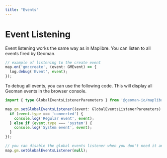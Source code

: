 ```yaml
---
title: "Events"
---
```


# Event Listening

Event listening works the same way as in Maplibre. You can listen to all events fired by Geoman.

```typescript
// example of listening to the create event
map.on('gm:create', (event: GMEvent) => {
  log.debug('Event', event);
});
```

To debug all events, you can use the following code. This will display all Geoman events in the browser console.

```typescript
import { type GlobalEventsListenerParemeters } from '@geoman-io/maplibre-geoman-pro';

map.gm.setGlobalEventsListener((event: GlobalEventsListenerParemeters) => {
  if (event.type === 'converted') {
    console.log('Regular event', event);
  } else if (event.type === 'system') {
    console.log('System event', event);
  }
});

// you can disable the global events listener when you don't need it anymore
map.gm.setGlobalEventsListener(null);
```
